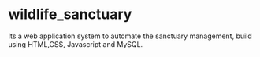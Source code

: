 # wildlife_sanctuary
Its a web application system to automate the sanctuary management, build using HTML,CSS, Javascript and MySQL.
